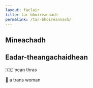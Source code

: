 ```yaml
---
layout: faclair
title: tar-bhoireannach
permalink: /tar-bhoireannach/
---
```


## Mìneachadh

## Eadar-theangachaidhean

&#x1f1ee;&#x1f1ea; bean thras

&#x1f3f4;&#xe0067;&#xe0062;&#xe0065;&#xe006e;&#xe0067;&#xe007f; a trans woman